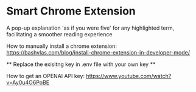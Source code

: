 # Smart Chrome Extension
A pop-up explanation 'as if you were five' for any highlighted term, facilitating a smoother reading experience

How to manually install a chrome extension: https://bashvlas.com/blog/install-chrome-extension-in-developer-mode/

** Replace the exisitng key in .env file with your own key **

How to get an OPENAI API key: https://www.youtube.com/watch?v=Ay0u4O6PoBE
